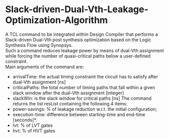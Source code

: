 # Slack-driven-Dual-Vth-Leakage-Optimization-Algorithm
A TCL command to be integrated within Design Compiler that performs a Slack-driven Dual-Vth post synthesis optimization based on the Logic Synthesis Flow using Synopsys.<br />
Such a command reduces leakage power by means of dual-Vth assignment while forcing the number of quasi-critical paths below a user-defined constraint.
<br />
Main arguments of the command are:
- arrivalTime: the actual timing constraint the circuit has to satisfy after dual-Vth assignment [ns]
- criticalPaths: the total number of timing paths that fall within a given slack window after the dual-Vth
assignment [integer]
- slackWin: is the slack window for critical paths [ns]
The command returns the list resList containing the following 4 items:
- power-savings: % of leakage reduction w.r.t. the initial configuration;
- execution-time: difference between starting-time and end-time [seconds]*.
- lvt: % of LVT gates
- hvt: % of HVT gates
